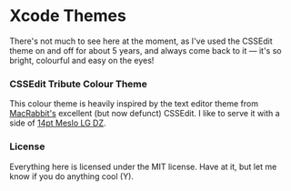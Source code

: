 Xcode Themes
============

There's not much to see here at the moment, as I've used the CSSEdit theme on and off for about 5 years, and always come back to it — it's so bright, colourful and easy on the eyes!

### CSSEdit Tribute Colour Theme
This colour theme is heavily inspired by the text editor theme from [MacRabbit's][MR] excellent (but now defunct) CSSEdit. I like to serve it with a side of [14pt Meslo LG DZ][Meslo].

### License
Everything here is licensed under the MIT license. Have at it, but let me know if you do anything cool (Y).

 [MR]: http://macrabbit.com/
 [Meslo]: https://github.com/andreberg/Meslo-Font
